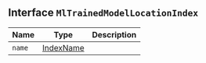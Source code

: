 ## Interface `MlTrainedModelLocationIndex`

| Name | Type | Description |
| - | - | - |
| `name` | [IndexName](./IndexName.md) | &nbsp; |
